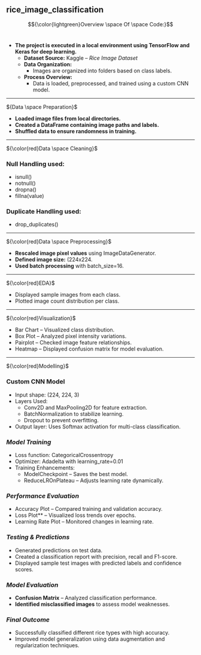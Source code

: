 ## rice_image_classification

$${\color{lightgreen}Overview \space Of \space Code:}$$
<br>
- **The project is executed in a local environment using TensorFlow and Keras for deep learning.**  
  - **Dataset Source:** Kaggle – *Rice Image Dataset*  
  - **Data Organization:**  
    - Images are organized into folders based on class labels.  
  - **Process Overview:**  
    - Data is loaded, preprocessed, and trained using a custom CNN model.  

---

${Data \space Preparation}$  

- **Loaded image files from local directories.**  
- **Created a DataFrame containing image paths and labels.**  
- **Shuffled data to ensure randomness in training.**  

---

${\color{red}Data \space Cleaning}$   

### **Null Handling used:**  
- isnull()  
- notnull()  
- dropna()  
- fillna(value)

### **Duplicate Handling used:**  
- drop_duplicates()

---

${\color{red}Data \space Preprocessing}$   

- **Rescaled image pixel values** using ImageDataGenerator.  
- **Defined image size:** (224x224.  
- **Used batch processing** with batch_size=16.  

---

${\color{red}EDA}$   

- Displayed sample images from each class. 
- Plotted image count distribution per class.  

---

${\color{red}Visualization}$    

- Bar Chart – Visualized class distribution.  
- Box Plot – Analyzed pixel intensity variations.  
- Pairplot – Checked image feature relationships.  
- Heatmap – Displayed confusion matrix for model evaluation.  

---

${\color{red}Modelling}$   

### **Custom CNN Model**  
- Input shape: (224, 224, 3) 
- Layers Used:  
  - Conv2D and MaxPooling2D for feature extraction.  
  - BatchNormalization to stabilize learning.  
  - Dropout to prevent overfitting.  
- Output layer: Uses Softmax activation for multi-class classification.  


### *Model Training*  

- Loss function: CategoricalCrossentropy
- Optimizer: Adadelta with learning_rate=0.01
- Training Enhancements:
  - ModelCheckpoint – Saves the best model.  
  - ReduceLROnPlateau – Adjusts learning rate dynamically.  


### *Performance Evaluation*  

- Accuracy Plot – Compared training and validation accuracy.  
- Loss Plot** – Visualized loss trends over epochs.  
- Learning Rate Plot – Monitored changes in learning rate.  



### *Testing & Predictions*  

- Generated predictions on test data. 
- Created a classification report with precision, recall and F1-score.  
- Displayed sample test images with predicted labels and confidence scores.  


### *Model Evaluation*  

- **Confusion Matrix** – Analyzed classification performance.  
- **Identified misclassified images** to assess model weaknesses.  


### *Final Outcome*  

- Successfully classified different rice types with high accuracy. 
- Improved model generalization using data augmentation and regularization techniques.  
